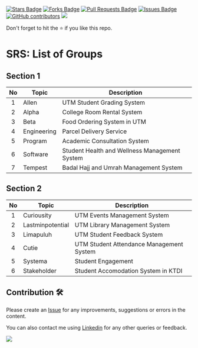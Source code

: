 <a href="https://github.com/drshahizan/software-engineering/stargazers"><img src="https://img.shields.io/github/stars/drshahizan/software-engineering" alt="Stars Badge"/></a>
<a href="https://github.com/drshahizan/software-engineering/network/members"><img src="https://img.shields.io/github/forks/drshahizan/software-engineering" alt="Forks Badge"/></a>
<a href="https://github.com/drshahizan/software-engineering/pulls"><img src="https://img.shields.io/github/issues-pr/drshahizan/software-engineering" alt="Pull Requests Badge"/></a>
<a href="https://github.com/drshahizan/software-engineering/issues"><img src="https://img.shields.io/github/issues/drshahizan/software-engineering" alt="Issues Badge"/></a>
<a href="https://github.com/drshahizan/software-engineering/graphs/contributors"><img alt="GitHub contributors" src="https://img.shields.io/github/contributors/drshahizan/software-engineering?color=2b9348"></a>
![](https://visitor-badge.glitch.me/badge?page_id=drshahizan/software-engineering)

Don't forget to hit the :star: if you like this repo.

# SRS: List of Groups

## Section 1

| No | Topic | Description | 
| :-----: | ------ | ------ |
| 1 | Allen | UTM Student Grading System |
| 2 | Alpha | College Room Rental System |
| 3 | Beta | Food Ordering System in UTM |
| 4 | Engineering | Parcel Delivery Service |
| 5 | Program | Academic Consultation System|
| 6 | Software| Student Health and Wellness Management System |
| 7 | Tempest | Badal Hajj and Umrah Management System|

## Section 2

| No | Topic | Description | 
| :-----: | ------ | ------ |
| 1 | Curiousity | UTM Events Management System |
| 2 | Lastminpotential | UTM Library Management System |
| 3 | Limapuluh | UTM Student Feedback System |
| 4 | Cutie | UTM Student Attendance Management System |
| 5 | Systema | Student Engagement  |
| 6 | Stakeholder | Student Accomodation System in KTDI |


## Contribution 🛠️
Please create an [Issue](https://github.com/drshahizan/software-engineering/issues) for any improvements, suggestions or errors in the content.

You can also contact me using [Linkedin](https://www.linkedin.com/in/drshahizan/) for any other queries or feedback.

![](https://visitor-badge.glitch.me/badge?page_id=drshahizan)

